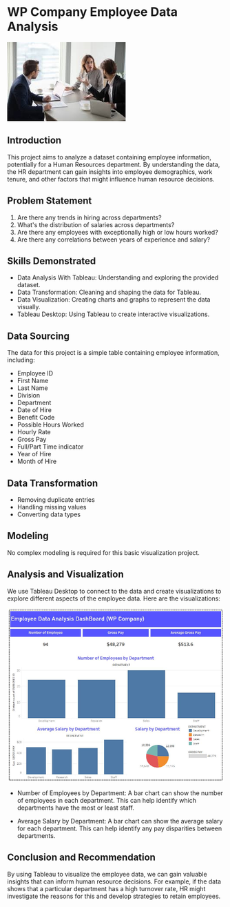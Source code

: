 # WP Company Employee Data Analysis

![](HR.jpg)

## Introduction
This project aims to analyze a dataset containing employee information, potentially for a Human Resources department.  By understanding the data, the HR department can gain insights into employee demographics, work tenure, and other factors that might influence human resource decisions.

## Problem Statement
1. Are there any trends in hiring across departments?
2. What's the distribution of salaries across departments?
3. Are there any employees with exceptionally high or low hours worked?
4. Are there any correlations between years of experience and salary?

## Skills Demonstrated
- Data Analysis With Tableau: Understanding and exploring the provided dataset.
- Data Transformation: Cleaning and shaping the data for Tableau.
- Data Visualization: Creating charts and graphs to represent the data visually.
- Tableau Desktop: Using Tableau to create interactive visualizations.

## Data Sourcing
The data for this project is a simple table containing employee information, including:

- Employee ID
- First Name
- Last Name
- Division
- Department
- Date of Hire
- Benefit Code
- Possible Hours Worked
- Hourly Rate
- Gross Pay
- Full/Part Time indicator
- Year of Hire
- Month of Hire

## Data Transformation
- Removing duplicate entries
- Handling missing values
- Converting data types

## Modeling

No complex modeling is required for this basic visualization project.

## Analysis and Visualization
We use Tableau Desktop to connect to the data and create visualizations to explore different aspects of the employee data. Here are the visualizations:

![](WP.jpg)

- Number of Employees by Department: A bar chart can show the number of employees in each department. This can help identify which departments have the most or least staff.

- Average Salary by Department: A bar chart can show the average salary for each department. This can help identify any pay disparities between departments.

## Conclusion and Recommendation
By using Tableau to visualize the employee data, we can gain valuable insights that can inform human resource decisions. For example, if the data shows that a particular department has a high turnover rate, HR might investigate the reasons for this and develop strategies to retain employees.





